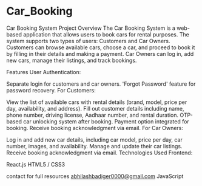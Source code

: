 # Car_Booking
Car Booking System
Project Overview
The Car Booking System is a web-based application that allows users to book cars for rental purposes. The system supports two types of users: Customers and Car Owners. Customers can browse available cars, choose a car, and proceed to book it by filling in their details and making a payment. Car Owners can log in, add new cars, manage their listings, and track bookings.

Features
User Authentication:

Separate login for customers and car owners.
'Forgot Password' feature for password recovery.
For Customers:

View the list of available cars with rental details (brand, model, price per day, availability, and address).
Fill out customer details including name, phone number, driving license, Aadhaar number, and rental duration.
OTP-based car unlocking system after booking.
Payment option integrated for booking.
Receive booking acknowledgment via email.
For Car Owners:

Log in and add new car details, including car model, price per day, car number, images, and availability.
Manage and update their car listings.
Receive booking acknowledgment via email.
Technologies Used
Frontend:

React.js
HTML5 / CSS3


contact for full resources abhilashbadiger0000@gmail.com
JavaScript
